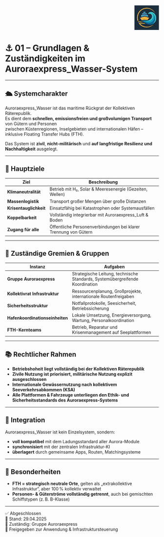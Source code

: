 <p align="right">
  <img src="./Auroraexpress_Wasser_Logo.png" alt="Logo Auroraexpress Wasser" height="80">
</p>
<!--
Autor: Fabio Weidner
Version: 1.0
Sektion: Infrastruktur – Auroraexpress_Wasser
Veröffentlichung: April 2025
-->

# ⚓ 01 – Grundlagen & Zuständigkeiten im Auroraexpress_Wasser-System

---

## 🛳️ Systemcharakter

Auroraexpress_Wasser ist das maritime Rückgrat der Kollektiven Räterepublik.  
Es dient dem **schnellen, emissionsfreien und großvolumigen Transport** von Gütern und Personen  
zwischen Küstenregionen, Inselgebieten und internationalen Häfen – inklusive Floating Transfer Hubs (FTH).

Das System ist **zivil**, **nicht-militärisch** und **auf langfristige Resilienz und Nachhaltigkeit** ausgelegt.

---

## 🎯 Hauptziele

| Ziel | Beschreibung |
|------|--------------|
| **Klimaneutralität** | Betrieb mit H₂, Solar & Meeresenergie (Gezeiten, Wellen) |
| **Massenlogistik** | Transport großer Mengen über große Distanzen |
| **Krisentauglichkeit** | Einsatzfähig bei Katastrophen oder Systemausfällen |
| **Koppelbarkeit** | Vollständig integrierbar mit Auroraexpress_Luft & Boden |
| **Zugang für alle** | Öffentliche Personenverbindungen bei klarer Trennung von Gütern |

---

## 🧱 Zuständige Gremien & Gruppen

| Instanz | Aufgaben |
|---------|---------|
| **Gruppe Auroraexpress** | Strategische Leitung, technische Standards, Systemübergreifende Koordination |
| **Kollektivrat Infrastruktur** | Ressourcenplanung, Großprojekte, internationale Routenfreigaben |
| **Sicherheitsstruktur** | Notfallprotokolle, Seesicherheit, Betriebssicherung |
| **Hafenkoordinationseinheiten** | Lokale Umsetzung, Energieversorgung, Wartung, Personalkoordination |
| **FTH-Kernteams** | Betrieb, Reparatur und Krisenmanagement auf Seeplattformen |

---

## 📚 Rechtlicher Rahmen

- **Betriebshoheit liegt vollständig bei der Kollektiven Räterepublik**
- **Zivile Nutzung ist priorisiert, militärische Nutzung explizit ausgeschlossen**
- **Internationale Gewässernutzung nach kollektivem Seeverkehrsabkommen (KSA)**
- **Alle Plattformen & Fahrzeuge unterliegen den Ethik- und Sicherheitsstandards des Auroraexpress-Systems**

---

## 🔗 Integration

Auroraexpress_Wasser ist kein Einzelsystem, sondern:

- **voll kompatibel** mit dem Ladungsstandard aller Aurora-Module  
- **synchronisiert** mit der zentralen Infrastruktur-KI  
- **überlagert** durch gemeinsame Apps, Routen, Matchingsysteme

---

## 🧭 Besonderheiten

- **FTH = strategisch neutrale Orte**, gelten als „extrakollektive Infrastruktur“, aber 100 % kollektiv verwaltet  
- **Personen- & Güterströme vollständig getrennt**, auch bei gemischten Schiffstypen (z. B. B-Klasse)

---

✅ Abgeschlossen  
📅 Stand: 29.04.2025  
🏩 Zuständig: Gruppe Auroraexpress  
🔐 Freigegeben zur Anwendung & Infrastruktursteuerung

